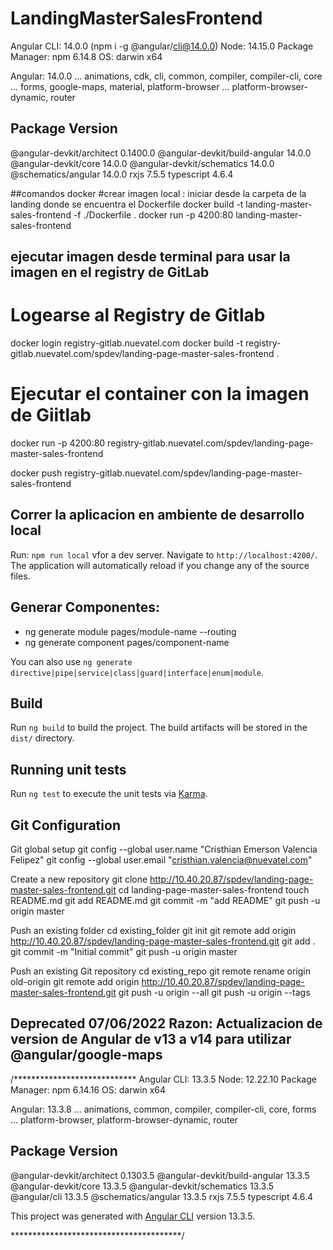 # LandingMasterSalesFrontend  

Angular CLI: 14.0.0 (npm i -g  @angular/cli@14.0.0)
Node: 14.15.0
Package Manager: npm 6.14.8 
OS: darwin x64

Angular: 14.0.0
... animations, cdk, cli, common, compiler, compiler-cli, core
... forms, google-maps, material, platform-browser
... platform-browser-dynamic, router

Package                         Version
---------------------------------------------------------
@angular-devkit/architect       0.1400.0
@angular-devkit/build-angular   14.0.0
@angular-devkit/core            14.0.0
@angular-devkit/schematics      14.0.0
@schematics/angular             14.0.0
rxjs                            7.5.5
typescript                      4.6.4

##comandos docker 
#crear imagen local : iniciar desde la carpeta de la landing donde se encuentra el Dockerfile
docker build -t landing-master-sales-frontend -f ./Dockerfile .
docker run -p 4200:80 landing-master-sales-frontend

## ejecutar imagen desde terminal para usar la imagen en el registry de GitLab
# Logearse al Registry de Gitlab
docker login registry-gitlab.nuevatel.com
docker build -t registry-gitlab.nuevatel.com/spdev/landing-page-master-sales-frontend .
# Ejecutar el container con la imagen de Giitlab

docker run -p 4200:80 registry-gitlab.nuevatel.com/spdev/landing-page-master-sales-frontend


docker push registry-gitlab.nuevatel.com/spdev/landing-page-master-sales-frontend

## Correr la aplicacion en ambiente de desarrollo local

Run: `npm run local` vfor a dev server. Navigate to `http://localhost:4200/`. The application will automatically reload if you change any of the source files.

## Generar Componentes:
   - ng generate module pages/module-name --routing
   - ng generate component pages/component-name

You can also use `ng generate directive|pipe|service|class|guard|interface|enum|module`.

## Build

Run `ng build` to build the project. The build artifacts will be stored in the `dist/` directory.

## Running unit tests

Run `ng test` to execute the unit tests via [Karma](https://karma-runner.github.io).



## Git Configuration

Git global setup
git config --global user.name "Cristhian Emerson Valencia Felipez"
git config --global user.email "cristhian.valencia@nuevatel.com"

Create a new repository
git clone http://10.40.20.87/spdev/landing-page-master-sales-frontend.git
cd landing-page-master-sales-frontend
touch README.md
git add README.md
git commit -m "add README"
git push -u origin master

Push an existing folder
cd existing_folder
git init
git remote add origin http://10.40.20.87/spdev/landing-page-master-sales-frontend.git
git add .
git commit -m "Initial commit"
git push -u origin master

Push an existing Git repository
cd existing_repo
git remote rename origin old-origin
git remote add origin http://10.40.20.87/spdev/landing-page-master-sales-frontend.git
git push -u origin --all
git push -u origin --tags



## Deprecated 07/06/2022 Razon: Actualizacion de version de Angular de v13 a v14 para utilizar @angular/google-maps
/****************************
Angular CLI: 13.3.5
Node: 12.22.10
Package Manager: npm 6.14.16
OS: darwin x64

Angular: 13.3.8
... animations, common, compiler, compiler-cli, core, forms
... platform-browser, platform-browser-dynamic, router

Package                         Version
---------------------------------------------------------
@angular-devkit/architect       0.1303.5
@angular-devkit/build-angular   13.3.5
@angular-devkit/core            13.3.5
@angular-devkit/schematics      13.3.5
@angular/cli                    13.3.5
@schematics/angular             13.3.5
rxjs                            7.5.5
typescript                      4.6.4

This project was generated with [Angular CLI](https://github.com/angular/angular-cli) version 13.3.5.

***************************************/
